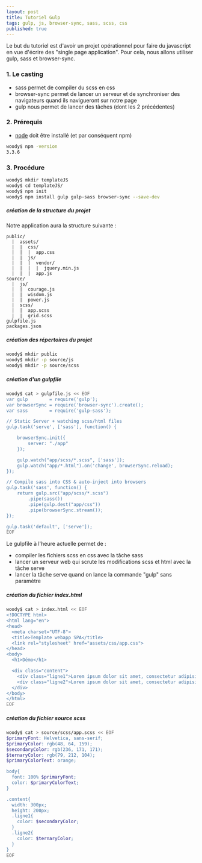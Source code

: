 ```yaml
---
layout: post
title: Tutoriel Gulp
tags: gulp, js, browser-sync, sass, scss, css
published: true
---
```


Le but du tutoriel est d'avoir un projet opérationnel pour faire du javascript en vue d'écrire des "single page application". Pour cela, nous allons utiliser gulp, sass et browser-sync.

### 1. Le casting

- sass permet de compiler du scss en css
- browser-sync permet de lancer un serveur et de synchroniser des navigateurs quand ils navigueront sur notre page
- gulp nous permet de lancer des tâches (dont les 2 précédentes)

### 2. Prérequis

- [node](https://nodejs.org/en/) doit être installé (et par conséquent npm)

```bash
woody$ npm -version
3.3.6
```

### 3. Procédure

```bash
woody$ mkdir templateJS
woody$ cd templateJS/
woody$ npm init
woody$ npm install gulp gulp-sass browser-sync --save-dev
```

##### création de la structure du projet

Notre application aura la structure suivante :

```
public/
  |  assets/
  |  |  css/
  |  |  |  app.css
  |  |  js/
  |  |  |  vendor/
  |  |  |  |  jquery.min.js
  |  |  |  app.js
source/
  |  js/
  |  |  courage.js
  |  |  wisdom.js
  |  |  power.js
  |  scss/
  |  |  app.scss
  |  |  grid.scss
gulpfile.js
packages.json
```

##### création des répertoires du projet

```bash
woody$ mkdir public
woody$ mkdir -p source/js
woody$ mkdir -p source/scss
```

##### création d'un gulpfile

```bash
woody$ cat > gulpfile.js << EOF
var gulp        = require('gulp');
var browserSync = require('browser-sync').create();
var sass        = require('gulp-sass');

// Static Server + watching scss/html files
gulp.task('serve', ['sass'], function() {

    browserSync.init({
        server: "./app"
    });

    gulp.watch("app/scss/*.scss", ['sass']);
    gulp.watch("app/*.html").on('change', browserSync.reload);
});

// Compile sass into CSS & auto-inject into browsers
gulp.task('sass', function() {
    return gulp.src("app/scss/*.scss")
        .pipe(sass())
        .pipe(gulp.dest("app/css"))
        .pipe(browserSync.stream());
});

gulp.task('default', ['serve']);
EOF
```

Le gulpfile à l'heure actuelle permet de :

- compiler les fichiers scss en css avec la tâche sass
- lancer un serveur web qui scrute les modifications scss et html avec la tâche serve
- lancer la tâche serve quand on lance la commande "gulp" sans paramètre

##### création du fichier index.html

```bash
woody$ cat > index.html << EOF
<!DOCTYPE html>
<html lang="en">
<head>
  <meta charset="UTF-8">
  <title>Template webapp SPA</title>
  <link rel="stylesheet" href="assets/css/app.css">
</head>
<body>
  <h1>Démo</h1>

  <div class="content">
    <div class="ligne1">Lorem ipsum dolor sit amet, consectetur adipisicing elit. Culpa nobis porro nostrum, placeat deserunt maxime in, sequi illo aspernatur, vero omnis. Sit quia sunt atque dicta laudantium, minima voluptatibus labore.</div>
    <div class="ligne2">Lorem ipsum dolor sit amet, consectetur adipisicing elit. Laborum illum optio veniam deserunt, sunt quae blanditiis odio maxime quo incidunt, sed impedit tempore aut eligendi. Adipisci officia neque magni delectus.</div>
  </div>
</body>
</html>
EOF
```

##### création du fichier source scss

```bash
woody$ cat > source/scss/app.scss << EOF
$primaryFont: Helvetica, sans-serif;
$primaryColor: rgb(48, 64, 159);
$secondaryColor: rgb(236, 171, 171);
$ternaryColor: rgb(79, 212, 104);
$primaryColorText: orange;

body{
  font: 100% $primaryFont;
  color: $primaryColorText;
}

.content{
  width: 300px;
  height: 200px;
  .ligne1{
    color: $secondaryColor;
  }
  .ligne2{
    color: $ternaryColor;
  }
}
EOF
```
